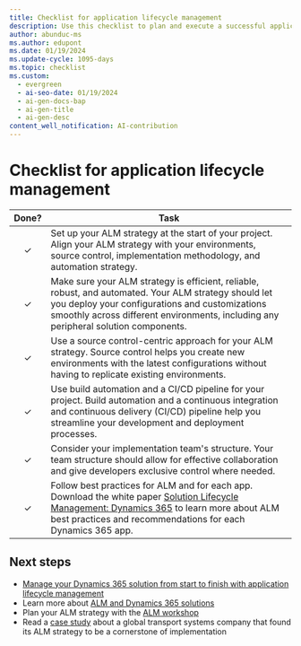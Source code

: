 ```yaml
---
title: Checklist for application lifecycle management
description: Use this checklist to plan and execute a successful application lifecycle management (ALM) strategy for your Dynamics 365 project.
author: abunduc-ms
ms.author: edupont
ms.date: 01/19/2024
ms.update-cycle: 1095-days
ms.topic: checklist
ms.custom:
  - evergreen
  - ai-seo-date: 01/19/2024
  - ai-gen-docs-bap
  - ai-gen-title
  - ai-gen-desc
content_well_notification: AI-contribution
---
```


# Checklist for application lifecycle management

| Done? | Task |
| :--: | -- |
| &check; | Set up your ALM strategy at the start of your project. Align your ALM strategy with your environments, source control, implementation methodology, and automation strategy. |
| &check; | Make sure your ALM strategy is efficient, reliable, robust, and automated. Your ALM strategy should let you deploy your configurations and customizations smoothly across different environments, including any peripheral solution components. |
| &check; | Use a source control-centric approach for your ALM strategy. Source control helps you create new environments with the latest configurations without having to replicate existing environments. |
| &check; | Use build automation and a CI/CD pipeline for your project. Build automation and a continuous integration and continuous delivery (CI/CD) pipeline help you streamline your development and deployment processes. |
| &check; | Consider your implementation team's structure. Your team structure should allow for effective collaboration and give developers exclusive control where needed. |
| &check; | Follow best practices for ALM and for each app. Download the white paper [Solution Lifecycle Management: Dynamics 365](https://www.microsoft.com/download/details.aspx?id=57777) to learn more about ALM best practices and recommendations for each Dynamics 365 app. |

## Next steps

- [Manage your Dynamics 365 solution from start to finish with application lifecycle management](application-lifecycle-management.md)
- Learn more about [ALM and Dynamics 365 solutions](application-lifecycle-management-product.md)
- Plan your ALM strategy with the [ALM workshop](application-lifecycle-management-workshop.md)
- Read a [case study](application-lifecycle-management-case-study.md) about a global transport systems company that found its ALM strategy to be a cornerstone of implementation
